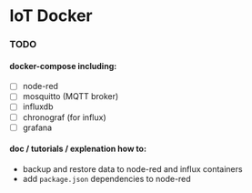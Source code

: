 # IoT Docker

### TODO

#### docker-compose including:

- [ ] node-red
- [ ] mosquitto (MQTT broker)
- [ ] influxdb
- [ ] chronograf (for influx)
- [ ] grafana

#### doc / tutorials / explenation how to:

- backup and restore data to node-red and influx containers
- add `package.json` dependencies to node-red
